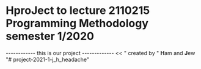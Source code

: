 # HproJect to lecture 2110215 Programming Methodology semester 1/2020
------------ this is our project ------------- << " created by " **H**am and **J**ew
"# project-2021-1-j_h_headache" 
